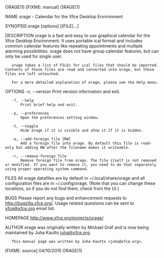 ORAGE(1)                                                                             [FIXME: manual]                                                                             ORAGE(1)

NAME
       orage - Calendar for the Xfce Desktop Environment

SYNOPSIS
       orage [options] [[FILE]...]

DESCRIPTION
       orage is a fast and easy to use graphical calendar for the Xfce Desktop Environment. It uses portable ical format and includes common calendar features like repeating
       appointments and multiple alarming possibilities.  orage does not have group calendar features, but can only be used for single user.

       orage takes a list of FILEs for ical files that should be imported. Contents of those files are read and converted into orage, but those files are left untouched.

       For a more detailed explanation of orage, please see the Help menu.

OPTIONS
       -v, --version
           Print version information and exit.

       -?, --help
           Print brief help and exit.

       -p, --preferences
           Open the preferences setting window.

       -t, --toggle
           Hide orage if it is visible and show it if it is hidden.

       -a, --add-foreign file [RW]
           Add a foreign file into orage. By default this file is read-only but adding RW after the filename makes it writeable.

       -r, --remove-foreign file
           Remove foreign file from orage. The file itself is not removed or modified. If you want to remove it, you need to do that separately using proper operating system command.

FILES
       All orage datafiles are by default in ~/.local/share/orage and all configuration files are in ~/.config/orage. (Note that you can change these locations, so if you do not find
       them, check from the UI.)

BUGS
       Please report any bugs and enhancement requests to http://bugzilla.xfce.org/. Usage related questions can be sent to xfce@xfce.org email list.

HOMEPAGE
       http://www.xfce.org/projects/orage/

AUTHOR
       orage was originally written by Mickael Graf and is now being maintained by Juha Kautto <juha@xfce.org>.

       This manual page was written by Juha Kautto <juha@xfce.org>.

[FIXME: source]                                                                         04/10/2015                                                                               ORAGE(1)
